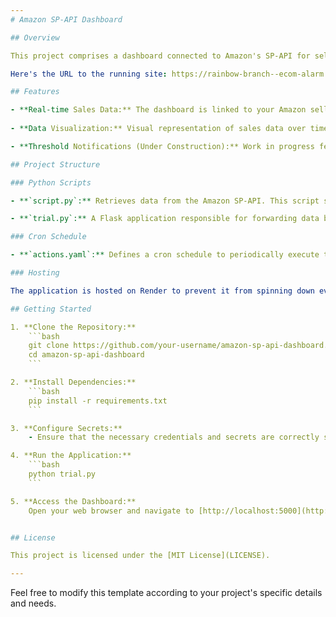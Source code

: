 ```yaml
---
# Amazon SP-API Dashboard

## Overview

This project comprises a dashboard connected to Amazon's SP-API for seller accounts, providing real-time insights into sales data. The goal is to offer a convenient way for users, particularly sellers, to monitor their sales status and track sales patterns over time through visually informative graphs.

Here's the URL to the running site: https://rainbow-branch--ecom-alarm.netlify.app/

## Features

- **Real-time Sales Data:** The dashboard is linked to your Amazon seller account, allowing you to view the current status of your sales at any given moment.
  
- **Data Visualization:** Visual representation of sales data over time through graphs and charts to facilitate a better understanding of sales patterns.

- **Threshold Notifications (Under Construction):** Work in progress feature that enables users to set sales thresholds and receive notifications when a predefined dollar amount is reached from a specific subset of sales.

## Project Structure

### Python Scripts

- **`script.py`:** Retrieves data from the Amazon SP-API. This script serves as the main data-fetching component.

- **`trial.py`:** A Flask application responsible for forwarding data between the frontend and backend. It calls the main function in `script.py`.

### Cron Schedule

- **`actions.yaml`:** Defines a cron schedule to periodically execute the `script.py` function. This ensures that the data is regularly updated from Amazon, and Flask routing calls to the frontend are made to reflect the changes.

### Hosting

The application is hosted on Render to prevent it from spinning down every 15 minutes. The cron schedule serves a dual purpose: keeping the app running and updating the frontend data.

## Getting Started

1. **Clone the Repository:**
    ```bash
    git clone https://github.com/your-username/amazon-sp-api-dashboard.git
    cd amazon-sp-api-dashboard
    ```

2. **Install Dependencies:**
    ```bash
    pip install -r requirements.txt
    ```

3. **Configure Secrets:**
    - Ensure that the necessary credentials and secrets are correctly set as environment variables or in a configuration file.

4. **Run the Application:**
    ```bash
    python trial.py
    ```

5. **Access the Dashboard:**
    Open your web browser and navigate to [http://localhost:5000](http://localhost:5000).


## License

This project is licensed under the [MIT License](LICENSE).

---
```


Feel free to modify this template according to your project's specific details and needs.

